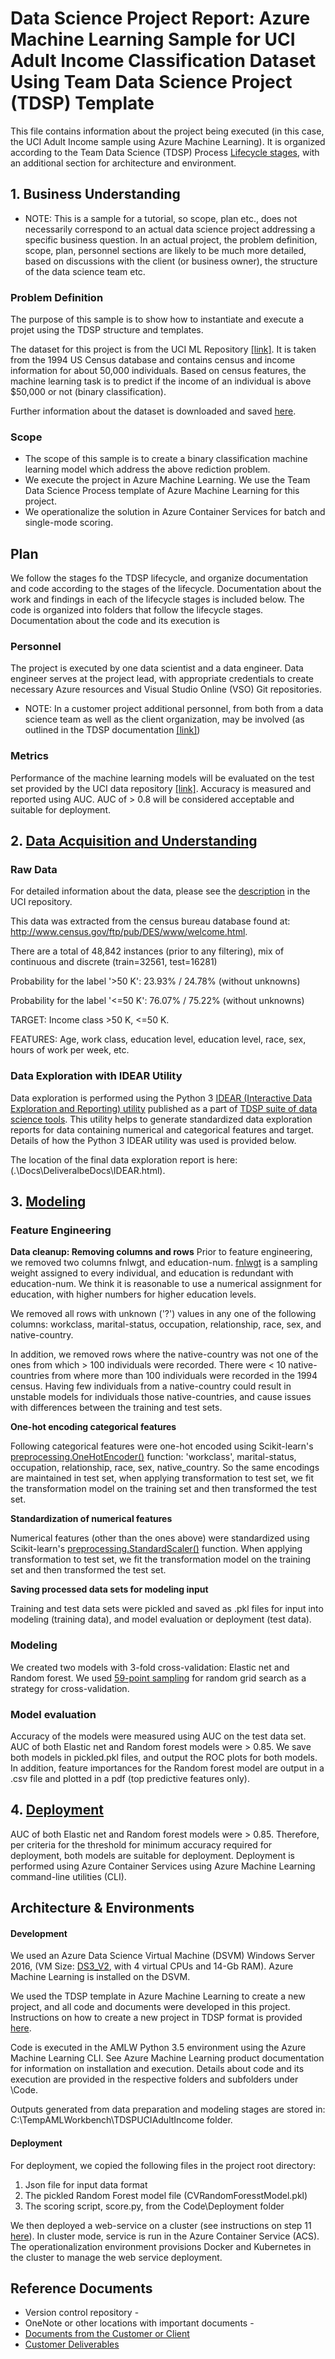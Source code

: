 # Data Science Project Report: Azure Machine Learning Sample for UCI Adult Income Classification Dataset Using Team Data Science Project (TDSP) Template

[comment]: # (This document is intended to capture the use case summary for this engagement. An executive summary should contain a brief overview of the project, but not every detail. Only the current summary should be captured here and this should be edited over time to reflect the latest details.)
[comment]: # (Some ideas of what to include in the executive summary are detailed below. Please edit and capture the relevant information within each section)
[comment]: # (To capture more detail in the scoping phase, the optional template Scoping.md may be utilized. If more detail around the data, use case, architecture, or other aspects needs to be captured, additional markdown files can be referenced and placed into the Docs folder)

This file contains information about the project being executed (in this case, the UCI Adult Income sample using Azure Machine Learning). It is organized according to the Team Data Science (TDSP) Process [Lifecycle stages](https://github.com/Azure/Microsoft-TDSP/blob/master/Docs/lifecycle-detail.md), with an additional section for architecture and environment. 


## 1. Business Understanding
* NOTE: This is a sample for a tutorial, so scope, plan etc., does not necessarily correspond to an actual data science project addressing a specific business question. In an actual project, the problem definition, scope, plan, personnel sections are likely to be much more detailed, based on discussions with the client (or business owner), the structure of the data science team etc.

### Problem Definition
The purpose of this sample is to show how to instantiate and execute a projet using the TDSP structure and templates.

The dataset for this project is from the UCI ML Repository [[link]](https://archive.ics.uci.edu/ml/datasets/adult). It is taken from the 1994 US Census database and contains census and income information for about 50,000 individuals. Based on census features, the machine learning task is to predict if the income of an individual is above $50,000 or not (binary classification).

Further information about the dataset is downloaded and saved [here](.\Docs\CustomerDocs\UCI_Adult_Income_Data_Information.txt). 

### Scope
 * The scope of this sample is to create a binary classification machine learning model which address the above rediction problem. 
 * We execute the project in Azure Machine Learning. We use the Team Data Science Process template of Azure Machine Learning for this project. 
 * We operationalize the solution in Azure Container Services for batch and single-mode scoring.

## Plan
We follow the stages fo the TDSP lifecycle, and organize documentation and code according to the stages of the lifecycle. Documentation about the work and findings in each of the lifecycle stages is included below. The code is organized into folders that follow the lifecycle stages. Documentation about the code and its execution is 

### Personnel
The project is executed by one data scientist and a data engineer. Data engineer serves at the project lead, with appropriate credentials to create necessary Azure resources and Visual Studio Online (VSO) Git repositories.

* NOTE: In a customer project additional personnel, from both from a data science team as well as the client organization, may be involved (as outlined in the TDSP documentation [[link]](https://github.com/Azure/Microsoft-TDSP/blob/master/Docs/roles-tasks.md))

### Metrics
Performance of the machine learning models will be evaluated on the test set provided by the UCI data repository [[link]](https://archive.ics.uci.edu/ml/machine-learning-databases/adult/). Accuracy is measured and reported using AUC. AUC of > 0.8 will be considered acceptable and suitable for deployment.

## 2. [**Data Acquisition and Understanding**](https://github.com/Azure/MachineLearningSamples-TDSPUCIAdultIncome/tree/master/code/01_data_acquisition_and_understanding)

### Raw Data
For detailed information about the data, please see the [description](https://archive.ics.uci.edu/ml/machine-learning-databases/adult/adult.names) in the UCI repository. 

This data was extracted from the census bureau database found at: http://www.census.gov/ftp/pub/DES/www/welcome.html. 

There are a total of 48,842 instances (prior to any filtering), mix of continuous and discrete (train=32561, test=16281)

Probability for the label '>50 K': 23.93% / 24.78% (without unknowns)

Probability for the label '<=50 K': 76.07% / 75.22% (without unknowns)

TARGET: Income class >50 K, <=50 K.

FEATURES: Age, work class, education level, education level, race, sex, hours of work per week, etc.

### Data Exploration with IDEAR Utility
Data exploration is performed using the Python 3 [IDEAR (Interactive Data Exploration and Reporting) utility](https://github.com/Azure/Azure-TDSP-Utilities/tree/master/DataScienceUtilities/DataReport-Utils/Python) published as a part of [TDSP suite of data science tools](https://github.com/Azure/Azure-TDSP-Utilities). This utility helps to generate standardized data exploration reports for data containing numerical and categorical features and target. Details of how the Python 3 IDEAR utility was used is provided below. 

The location of the final data exploration report is here: (.\Docs\DeliveralbeDocs\IDEAR.html).


## 3. [**Modeling**](https://github.com/Azure/MachineLearningSamples-TDSPUCIAdultIncome/tree/master/code/02_modeling)

### Feature Engineering
**Data cleanup: Removing columns and rows**
Prior to feature engineering, we removed two columns fnlwgt, and education-num. [fnlwgt](https://web.cs.wpi.edu/~cs4341/C00/Projects/fnlwgt) is a sampling weight assigned to every individual, and education is redundant with education-num. We think it is reasonable to use a numerical assignment for education, with higher numbers for higher education levels.

We removed all rows with unknown ('?') values in any one of the following columns:
workclass, marital-status, occupation, relationship, race, sex, and native-country. 

In addition, we removed rows where the native-country was not one of the ones from which > 100 individuals were recorded. There were < 10 native-countries from where more than 100 individuals were recorded in the 1994 census. Having few individuals from a native-country could result in unstable models for individuals those native-countries, and cause issues with differences between the training and test sets.

**One-hot encoding categorical features**

Following categorical features were one-hot encoded using Scikit-learn's [preprocessing.OneHotEncoder()](http://scikit-learn.org/stable/modules/generated/sklearn.preprocessing.OneHotEncoder.html) function: 'workclass', marital-status, occupation, relationship, race, sex, native_country. So the same encodings are maintained in test set, when applying transformation to test set, we fit the transformation model on the training set and then transformed the test set. 

**Standardization of numerical features**

Numerical features (other than the ones above) were standardized using Scikit-learn's [preprocessing.StandardScaler()](http://scikit-learn.org/stable/modules/generated/sklearn.preprocessing.StandardScaler.html) function. When applying transformation to test set, we fit the transformation model on the training set and then transformed the test set.

**Saving processed data sets for modeling input**

Training and test data sets were pickled and saved as .pkl files for input into modeling (training data), and model evaluation or deployment (test data).

### Modeling
We created two models with 3-fold cross-validation: Elastic net and Random forest. We used [59-point sampling](http://www.jmlr.org/papers/volume13/bergstra12a/bergstra12a.pdf) for random grid search as a strategy for cross-validation. 

### Model evaluation
Accuracy of the models were measured using AUC on the test data set. AUC of both Elastic net and Random forest models were > 0.85. We save both models in pickled.pkl files, and output the ROC plots for both models. In addition, feature importances for the Random forest model are output in a .csv file and plotted in a pdf (top predictive features only).

## 4. [**Deployment**](https://github.com/Azure/MachineLearningSamples-TDSPUCIAdultIncome/tree/master/code/03_deployment)
AUC of both Elastic net and Random forest models were > 0.85. Therefore, per criteria for the threshold for minimum accuracy required for deployment, both models are suitable for deployment. Deployment is performed using Azure Container Services using Azure Machine Learning command-line utilities (CLI).


## Architecture & Environments
#### Development
We used an Azure Data Science Virtual Machine (DSVM) Windows Server 2016, (VM Size: [DS3_V2](https://docs.microsoft.com/en-us/azure/virtual-machines/windows/sizes), with 4 virtual CPUs and 14-Gb RAM). Azure Machine Learning is installed on the DSVM. 

We used the TDSP template in Azure Machine Learning to create a new project, and all code and documents were developed in this project. Instructions on how to create a new project in TDSP format is provided [here](https://github.com/amlsamples/tdsp/blob/master/Docs/how-to-use-tdsp-in-azure-ml.md).

Code is executed in the AMLW Python 3.5 environment using the Azure Machine Learning CLI. See Azure Machine Learning product documentation for information on installation and execution. Details about code and its execution are provided in the respective folders and subfolders under \Code.

Outputs generated from data preparation and modeling stages are stored in: C:\\TempAMLWorkbench\\TDSPUCIAdultIncome folder. 

#### Deployment
For deployment, we copied the following files in the project root directory:
1. Json file for input data format
2. The pickled Random Forest model file (CVRandomForesstModel.pkl) 
3. The scoring script, score.py, from the Code\Deployment folder

We then deployed a web-service on a cluster (see instructions on step 11 [here](https://github.com/Azure/ViennaDocs/blob/master/Documentation/tutorial-classifying-iris.md)). In cluster mode,  service is run in the Azure Container Service (ACS). The operationalization environment provisions Docker and Kubernetes in the cluster to manage the web service deployment.


[comment]: # (If there is a substantial change in the customer's business workflow, make a before/after diagram showing the data flow.)

## Reference Documents
* Version control repository - <Add your own link>
* OneNote or other locations with important documents - <Add your own link>
* [Documents from the Customer or Client](./Docs/CustomerDocs)
* [Customer Deliverables](./Docs/DeliveralbeDocs)